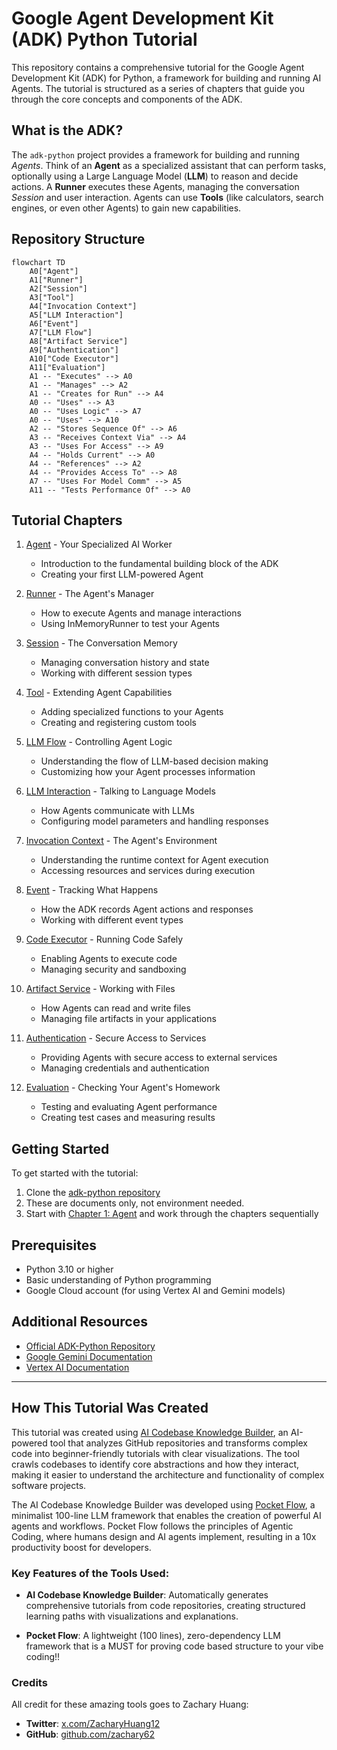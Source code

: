 # Google Agent Development Kit (ADK) Python Tutorial

This repository contains a comprehensive tutorial for the Google Agent
Development Kit (ADK) for Python, a framework for building and running AI
Agents. The tutorial is structured as a series of chapters that guide you
through the core concepts and components of the ADK.

## What is the ADK?

The `adk-python` project provides a framework for building and running _Agents_.
Think of an **Agent** as a specialized assistant that can perform tasks,
optionally using a Large Language Model (**LLM**) to reason and decide actions.
A **Runner** executes these Agents, managing the conversation _Session_ and user
interaction. Agents can use **Tools** (like calculators, search engines, or even
other Agents) to gain new capabilities.

## Repository Structure

```mermaid
flowchart TD
    A0["Agent"]
    A1["Runner"]
    A2["Session"]
    A3["Tool"]
    A4["Invocation Context"]
    A5["LLM Interaction"]
    A6["Event"]
    A7["LLM Flow"]
    A8["Artifact Service"]
    A9["Authentication"]
    A10["Code Executor"]
    A11["Evaluation"]
    A1 -- "Executes" --> A0
    A1 -- "Manages" --> A2
    A1 -- "Creates for Run" --> A4
    A0 -- "Uses" --> A3
    A0 -- "Uses Logic" --> A7
    A0 -- "Uses" --> A10
    A2 -- "Stores Sequence Of" --> A6
    A3 -- "Receives Context Via" --> A4
    A3 -- "Uses For Access" --> A9
    A4 -- "Holds Current" --> A0
    A4 -- "References" --> A2
    A4 -- "Provides Access To" --> A8
    A7 -- "Uses For Model Comm" --> A5
    A11 -- "Tests Performance Of" --> A0
```

## Tutorial Chapters

1. [Agent](01_agent.md) - Your Specialized AI Worker
   - Introduction to the fundamental building block of the ADK
   - Creating your first LLM-powered Agent

2. [Runner](02_runner.md) - The Agent's Manager
   - How to execute Agents and manage interactions
   - Using InMemoryRunner to test your Agents

3. [Session](03_session.md) - The Conversation Memory
   - Managing conversation history and state
   - Working with different session types

4. [Tool](04_tool.md) - Extending Agent Capabilities
   - Adding specialized functions to your Agents
   - Creating and registering custom tools

5. [LLM Flow](05_llm_flow.md) - Controlling Agent Logic
   - Understanding the flow of LLM-based decision making
   - Customizing how your Agent processes information

6. [LLM Interaction](06_llm_interaction.md) - Talking to Language Models
   - How Agents communicate with LLMs
   - Configuring model parameters and handling responses

7. [Invocation Context](07_invocation_context.md) - The Agent's Environment
   - Understanding the runtime context for Agent execution
   - Accessing resources and services during execution

8. [Event](08_event.md) - Tracking What Happens
   - How the ADK records Agent actions and responses
   - Working with different event types

9. [Code Executor](09_code_executor.md) - Running Code Safely
   - Enabling Agents to execute code
   - Managing security and sandboxing

10. [Artifact Service](10_artifact_service.md) - Working with Files
    - How Agents can read and write files
    - Managing file artifacts in your applications

11. [Authentication](11_authentication.md) - Secure Access to Services
    - Providing Agents with secure access to external services
    - Managing credentials and authentication

12. [Evaluation](12_evaluation.md) - Checking Your Agent's Homework
    - Testing and evaluating Agent performance
    - Creating test cases and measuring results

## Getting Started

To get started with the tutorial:

1. Clone the [adk-python repository](https://github.com/google/adk-python)
2. These are documents only, not environment needed.
3. Start with [Chapter 1: Agent](01_agent.md) and work through the chapters
   sequentially

## Prerequisites

- Python 3.10 or higher
- Basic understanding of Python programming
- Google Cloud account (for using Vertex AI and Gemini models)

## Additional Resources

- [Official ADK-Python Repository](https://github.com/google/adk-python)
- [Google Gemini Documentation](https://ai.google.dev/docs)
- [Vertex AI Documentation](https://cloud.google.com/vertex-ai/docs)

---

## How This Tutorial Was Created

This tutorial was created using
[AI Codebase Knowledge Builder](https://github.com/The-Pocket/Tutorial-Codebase-Knowledge),
an AI-powered tool that analyzes GitHub repositories and transforms complex code
into beginner-friendly tutorials with clear visualizations. The tool crawls
codebases to identify core abstractions and how they interact, making it easier
to understand the architecture and functionality of complex software projects.

The AI Codebase Knowledge Builder was developed using
[Pocket Flow](https://github.com/The-Pocket/PocketFlow), a minimalist 100-line
LLM framework that enables the creation of powerful AI agents and workflows.
Pocket Flow follows the principles of Agentic Coding, where humans design and AI
agents implement, resulting in a 10x productivity boost for developers.

### Key Features of the Tools Used:

- **AI Codebase Knowledge Builder**: Automatically generates comprehensive
  tutorials from code repositories, creating structured learning paths with
  visualizations and explanations.

- **Pocket Flow**: A lightweight (100 lines), zero-dependency LLM framework that
  is a MUST for proving code based structure to your vibe coding!!

### Credits

All credit for these amazing tools goes to Zachary Huang:

- **Twitter**: [x.com/ZacharyHuang12](https://x.com/ZacharyHuang12)
- **GitHub**: [github.com/zachary62](https://github.com/zachary62)
